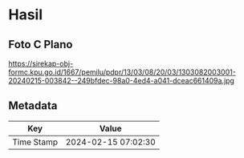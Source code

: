 # Hasil

## Foto C Plano

https://sirekap-obj-formc.kpu.go.id/1667/pemilu/pdpr/13/03/08/20/03/1303082003001-20240215-003842--249bfdec-98a0-4ed4-a041-dceac661409a.jpg


## Metadata

| Key        | Value               |
| ---------- | ------------------- |
| Time Stamp | 2024-02-15 07:02:30 |



